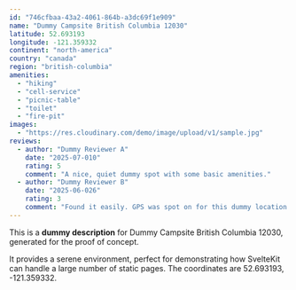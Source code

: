 ```yaml
---
id: "746cfbaa-43a2-4061-864b-a3dc69f1e909"
name: "Dummy Campsite British Columbia 12030"
latitude: 52.693193
longitude: -121.359332
continent: "north-america"
country: "canada"
region: "british-columbia"
amenities:
  - "hiking"
  - "cell-service"
  - "picnic-table"
  - "toilet"
  - "fire-pit"
images:
  - "https://res.cloudinary.com/demo/image/upload/v1/sample.jpg"
reviews:
  - author: "Dummy Reviewer A"
    date: "2025-07-010"
    rating: 5
    comment: "A nice, quiet dummy spot with some basic amenities."
  - author: "Dummy Reviewer B"
    date: "2025-06-026"
    rating: 3
    comment: "Found it easily. GPS was spot on for this dummy location."
---
```


This is a **dummy description** for Dummy Campsite British Columbia 12030, generated for the proof of concept.

It provides a serene environment, perfect for demonstrating how SvelteKit can handle a large number of static pages. The coordinates are 52.693193, -121.359332.
